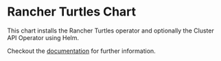 # Rancher Turtles Chart

This chart installs the Rancher Turtles operator and optionally the Cluster API Operator using Helm.

Checkout the [documentation](https://docs.rancher-turtles.com) for further information.
